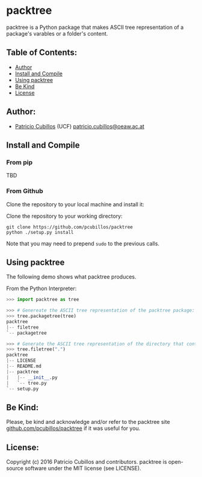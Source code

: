 # packtree

packtree is a Python package that makes ASCII tree representation of a
package's varables or a folder's content.

## Table of Contents:
* [Author](#author)
* [Install and Compile](#install-and-compile)
* [Using packtree](#using-pactree)
* [Be Kind](#be-kind)
* [License](#license)


## Author:
* [Patricio Cubillos](https://github.com/pcubillos/) (UCF) <patricio.cubillos@oeaw.ac.at>


## Install and Compile

### From pip
TBD

### From Github
Clone the repository to your local machine and install it:

Clone the repository to your working directory:  
```shell
git clone https://github.com/pcubillos/packtree
python ./setup.py install
```

Note that you may need to prepend `sudo` to the previous calls.


## Using packtree

The following demo shows what packtree produces.

From the Python Interpreter:
```python
>>> import packtree as tree

>>> # Genereate the ASCII tree representation of the packtree package:
>>> tree.packagetree(tree)
packtree
|-- filetree
`-- packagetree

>>> # Generate the ASCII tree representation of the directory that contains the packtree package:
>>> tree.filetree(".")
packtree
|-- LICENSE
|-- README.md
|-- packtree
|   |-- __init__.py
|   `-- tree.py
`-- setup.py
```

## Be Kind:

Please, be kind and acknowledge and/or refer to the packtree site
[github.com/pcubillos/packtree](https://github.com/pcubillos/packtree)
if it was useful for you.


## License:

Copyright (c) 2016 Patricio Cubillos and contributors.
packtree is open-source software under the MIT license (see LICENSE).
